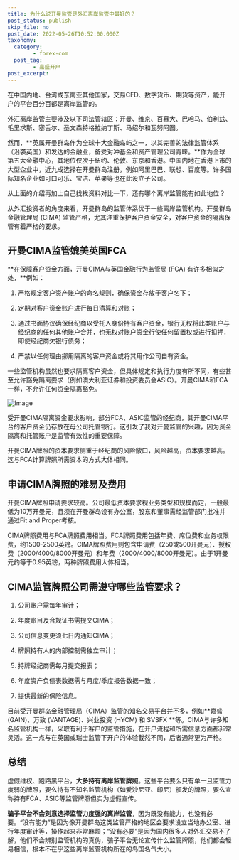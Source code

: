 ```yaml
---
title: 为什么说开曼监管是外汇离岸监管中最好的？
post_status: publish
skip_file: no
post_date: 2022-05-26T10:52:00.000Z
taxonomy:
  category:
        - forex-com
  post_tag:
        - 嘉盛开户
post_excerpt: 
---
```

在中国内地、台湾或东南亚其他国家，交易CFD、数字货币、期货等资产，能开户的平台百分百都是离岸监管的。

外汇离岸监管主要涉及以下司法管辖区：开曼、维京、百慕大、巴哈马、伯利兹、毛里求斯、塞舌尔、圣文森特格拉纳丁斯、马绍尔和瓦努阿图。

然而，**英属开曼群岛作为全球十大金融岛屿之一，以其完善的法律监管体系（沿袭英国）和发达的金融业，备受对冲基金和资产管理公司青睐。**作为全球第五大金融中心，其地位仅次于纽约、伦敦、东京和香港。中国内地在香港上市的大型企业中，近九成选择在开曼群岛注册，例如阿里巴巴、联想、百度等。许多国际知名企业如可口可乐、宝洁、苹果等也在此设立子公司。

从上面的介绍再加上自己找找资料对比一下，还有哪个离岸监管能有如此地位？

从外汇投资者的角度来看，开曼群岛的监管体系优于一些离岸监管机构。开曼群岛金融管理局 (CIMA) 监管严格，尤其注重保护客户资金安全，对客户资金的隔离保管有着严格的要求。

## 开曼CIMA监管媲美英国FCA

**在保障客户资金方面，开曼CIMA与英国金融行为监管局 (FCA) 有许多相似之处，**例如：

1. 严格规定客户资产账户的命名规则，确保资金存放于客户名下；

1. 定期对客户资金账户进行每日清算和对账；

1. 通过书面协议确保经纪商以受托人身份持有客户资金，银行无权将此类账户与经纪商的任何其他账户合并，也无权对账户资金行使任何留置权或进行扣押，即使经纪商欠银行债务；

1. 严禁以任何理由挪用隔离的客户资金或将其用作公司自有资金。

一些监管机构虽然也要求隔离客户资金，但具体规定和执行力度有所不同，有些甚至允许豁免隔离要求（例如澳大利亚证券和投资委员会ASIC）。开曼CIMA和FCA一样，不允许任何资金隔离豁免。

![Image](https://prod-files-secure.s3.us-west-2.amazonaws.com/39ed1227-6d7d-4570-be36-9ccd4a2c4241/bd849744-3fcb-4a37-8312-357962c8f065/image.png?X-Amz-Algorithm=AWS4-HMAC-SHA256&X-Amz-Content-Sha256=UNSIGNED-PAYLOAD&X-Amz-Credential=ASIAZI2LB466Y7KR5HZS%2F20250606%2Fus-west-2%2Fs3%2Faws4_request&X-Amz-Date=20250606T101356Z&X-Amz-Expires=3600&X-Amz-Security-Token=IQoJb3JpZ2luX2VjEIL%2F%2F%2F%2F%2F%2F%2F%2F%2F%2FwEaCXVzLXdlc3QtMiJGMEQCIHpDy9Xmt3iccyR9etEKpI2x8napwkasTYTOzcMdell8AiABMGynbNZMVyAbz%2B7TODT4TgR9EjQCXRi4He6HhRdW6Cr%2FAwhaEAAaDDYzNzQyMzE4MzgwNSIMgCs5CjiX4LlTb9T0KtwDBmVH0m4S8dyfGtS8aNS1PUxcFLFG3ZDXvjWEodla1B%2FdMuNBkozSHO3vtEQMLiAbHCyiOcMy8rzAIAFbcvc5QRg0uKDZWy2DGXsHR0C9hRG1icXIByZru9XpzNxfgEfY%2FHK1txKAl8f80DdeiAW677BpJljtVk7sz7cmpqFrqVebrF89I%2BdepUc2BFuwVu0IsNqT2S8TMHerybt7LFdrcygN60AUQkMbpIJX6lejWJnxZfMfBR%2F0vk8HWfL4h72cCpbMVY1fjyXgUd43%2F9Iqc7SA2zGO69iW7WtE4NyN9RIMRI4Ckr7vLq76hxrHVWE8hzIQwvouihhkLnlxXt7FmOwy1mAZobcWWrmvEuSYrA0frae4AMgdvshttFbf7WSrOy%2Fq%2FqufjEXVEcPGJ6%2BAr35YN2n4fqQrdNQbd6cE0wMhxX5HBTHaIzsvA2vBfMwYpxorEo63qPpOleCZ7%2BdAMevb%2FzAcovPPwbl4%2FIKog9XkOTHicWhoWd9qJxYsMlQXPjgte3d0ico9e0TdLtP88BWPopKJYdDC4hJWWneiPl8VUtJdvy0QMFaNtlBSFzfM7CfTD9t8Xc0L2ubKfD1Fr3H2KitLPE6YbgeLdLKW1dOXzK7RS6vVKZG4xBcwg%2BiKwgY6pgE34IEW9U6fUmssNucFvgOijODn9bxKcXOcgHHkK6yrET50lwZdnnmGiUm8wbRlytQoaRoLKYzMAx9foCAB%2F03CLHZpXfsROHMQyczU%2FjpqqvVbAj42r%2F3dQoHDHctcJ3JRwz5XXbW5xBcQK1Vtg7d1gUtt3qSMQ2E8tlAw2gHZOWm79yuI4LMB0HAQGmkVfGdsdE1bwOgKjhXBzyImuz%2BNELtDxOp1&X-Amz-Signature=355230bc6481f673ba81110175d4b46e21269921d8c20357b0b9560318b65bbe&X-Amz-SignedHeaders=host&x-id=GetObject)

受开曼CIMA隔离资金要求影响，部分FCA、ASIC监管的经纪商，其开曼CIMA平台的客户资金仍存放在母公司托管银行。这引发了我对开曼监管的兴趣，因为资金隔离和托管账户是监管有效性的重要保障。

开曼CIMA牌照的资本要求侧重于经纪商的风险敞口，风险越高，资本要求越高。这与FCA计算牌照所需资本的方式大体相同。

## **申请CIMA牌照的难易及费用**

开曼CIMA牌照申请要求较高。公司最低资本要求视业务类型和规模而定，一般最低为10万开曼元，且须在开曼群岛设有办公室，股东和董事需经监管部门批准并通过Fit and Proper考核。

CIMA牌照费用与FCA牌照费用相当。FCA牌照费用包括年费、席位费和业务权限费，约1500-2500英镑。CIMA牌照费用则包含申请费（250或500开曼元）、授权费（2000/4000/8000开曼元）和年费（2000/4000/8000开曼元）。由于1开曼元约等于0.95英镑，两种牌照费用大体相当。

## CIMA监管牌照公司需遵守哪些监管要求？

1. 公司账户需每年审计；

1. 年度账目及合规证书需提交CIMA；

1. 公司信息变更须七日内通知CIMA；

1. 牌照持有人的内部控制需独立审计；

1. 持牌经纪商需每月提交报表；

1. 年度资产负债表数据需与月度/季度报告数据一致；

1. 提供最新的保险信息。

目前受开曼群岛金融管理局（CIMA）监管的知名交易平台并不多，例如**嘉盛 (GAIN)、万致 (VANTAGE)、兴业投资 (HYCM) 和 SVSFX **等。CIMA与许多知名监管机构一样，采取有利于客户的监管措施，在开户流程和所需信息方面都非常灵活。这一点与在英国或瑞士监管下开户的体验截然不同，后者通常更为严格。

## 总结

虚假维权、跑路黑平台，**大多持有离岸监管牌照**。这些平台要么只有单一且监管力度弱的牌照，要么持有不知名监管机构（如爱沙尼亚、印尼）颁发的牌照，要么宣称持有FCA、ASIC等监管牌照但实为虚假宣传。

**骗子平台不会刻意选择监管力度强的离岸监管**，因为既没有能力，也没有必要。“没有能力”是因为像开曼群岛这类监管严格的地区会要求设立当地办公室、进行年度审计等，操作起来非常麻烦；“没有必要”是因为国内很多人对外汇交易不了解，他们不会辨别监管机构的真伪，骗子平台无论宣传什么监管牌照，他们都会轻易相信，根本不在乎这些离岸监管机构所在的岛国名气大小。